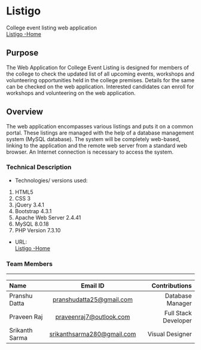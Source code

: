 # Listigo
College event listing web application<br>
[Listigo -Home](https://listigo.herokuapp.com)
## Purpose
  The Web Application for College Event Listing is designed for members of the college to check the updated list of all upcoming events, workshops and volunteering opportunities held in the college premises. Details for the same can be checked on the web application. Interested candidates can enroll for workshops and volunteering on the web application.
## Overview
  The web application encompasses various listings and puts it on a common portal. These listings are managed with the help of a database management system (MySQL database). The system will be completely web-based, linking to the application and the remote web server from a standard web browser. An Internet connection is necessary to access the system.
### Technical Description
* Technologies/ versions used:
1. HTML5
2. CSS 3
3. jQuery 3.4.1
4. Bootstrap 4.3.1
5. Apache Web Server 2.4.41
6. MySQL 8.0.18
7. PHP Version 7.3.10
* URL:<br>
[Listigo -Home](https://listigo.herokuapp.com)

### Team Members
----------------------------------

| Name      | Email ID     | Contributions    |
| :------------- | :----------: | -----------: |
| Pranshu Datta | pranshudatta25@gmail.com | Database Manager |
| Praveen Raj | praveenraj7@outlook.com | Full Stack Developer |
| Srikanth Sarma | srikanthsarma280@gmail.com | Visual Designer |
